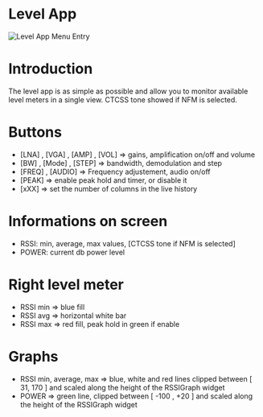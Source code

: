 # Level App
![Level App Menu Entry](https://www.nilorea.net/wp-content/uploads/2023/03/PORTAPACK_LEVEL.png)

# Introduction

The level app is as simple as possible and allow you to monitor available level meters in a single view. CTCSS tone showed if NFM is selected.

# Buttons

* [LNA] , [VGA] , [AMP] , [VOL] => gains, amplification on/off and volume
* [BW] , [Mode] , [STEP] => bandwidth, demodulation and step
* [FREQ] , [AUDIO] => Frequency adjustement, audio on/off
* [PEAK] => enable peak hold and timer, or disable it
* [xXX] => set the number of columns in the live history

# Informations on screen

* RSSI: min, average, max values, [CTCSS tone if NFM is selected]
* POWER: current db power level

# Right level meter

* RSSI min => blue fill
* RSSI avg => horizontal white bar
* RSSI max => red fill, peak hold in green if enable

# Graphs

* RSSI min, average, max => blue, white and red lines clipped between [ 31, 170 ] and scaled along the height of the RSSIGraph widget
* POWER => green line, clipped between [ -100 , +20 ] and scaled along the height of the RSSIGraph widget